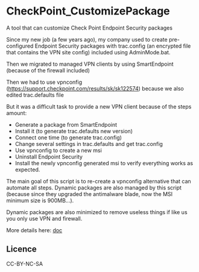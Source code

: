 # CheckPoint_CustomizePackage
A tool that can customize Check Point Endpoint Security packages

Since my new job (a few years ago), my company used to create pre-configured Endpoint Security packages with trac.config (an encrypted file that contains the VPN site config) included using AdminMode.bat.

Then we migrated to managed VPN clients by using SmartEndpoint (because of the firewall included)

Then we had to use vpnconfig (https://support.checkpoint.com/results/sk/sk122574) because we also edited trac.defaults file

But it was a difficult task to provide a new VPN client because of the steps amount:
-	Generate a package from SmartEndpoint
-	Install it (to generate trac.defaults new version)
-	Connect one time (to generate trac.config)
-	Change several settings in trac.defaults and get trac.config 
-	Use vpnconfig to create a new msi
-	Uninstall Endpoint Security 
-	Install the newly vpnconfig generated msi to verify everything works as expected.

The main goal of this script is to re-create a vpnconfig alternative that can automate all steps. Dynamic packages are also managed by this script (because since they upgraded the antimalware blade, now the MSI minimum size is 900MB...).

Dynamic packages are also minimized to remove useless things if like us you only use VPN and firewall.

More details here: [doc](DOC.md)

## Licence
CC-BY-NC-SA
